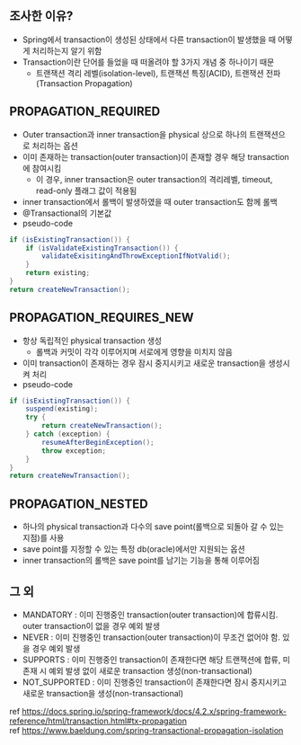 ## 조사한 이유?

- Spring에서 transaction이 생성된 상태에서 다른 transaction이 발생했을 때 어떻게 처리하는지 알기 위함
- Transaction이란 단어를 들었을 때 떠올려야 할 3가지 개념 중 하나이기 때문
  - 트랜잭션 격리 레벨(isolation-level), 트랜잭션 특징(ACID), 트랜잭션 전파(Transaction Propagation)

## PROPAGATION_REQUIRED

- Outer transaction과 inner transaction을 physical 상으로 하나의 트랜잭션으로 처리하는 옵션
- 이미 존재하는 transaction(outer transaction)이 존재할 경우 해당 transaction에 참여시킴
  - 이 경우, inner transaction은 outer transaction의 격리레벨, timeout, read-only 플래그 값이 적용됨
- inner transaction에서 롤백이 발생하였을 때 outer transaction도 함께 롤백
- @Transactional의 기본값
- pseudo-code
```java
if (isExistingTransaction()) {
    if (isValidateExistingTransaction()) {
        validateExisitingAndThrowExceptionIfNotValid();
    }
    return existing;
}
return createNewTransaction();
```

## PROPAGATION_REQUIRES_NEW

- 항상 독립적인 physical transaction 생성
  - 롤백과 커밋이 각각 이루어지며 서로에게 영향을 미치지 않음
- 이미 transaction이 존재하는 경우 잠시 중지시키고 새로운 transaction을 생성시켜 처리
- pseudo-code
```java
if (isExistingTransaction()) {
    suspend(existing);
    try {
        return createNewTransaction();
    } catch (exception) {
        resumeAfterBeginException();
        throw exception;
    }
}
return createNewTransaction();
```

## PROPAGATION_NESTED

- 하나의 physical transaction과 다수의 save point(롤백으로 되돌아 갈 수 있는 지점)를 사용
- save point를 지정할 수 있는 특정 db(oracle)에서만 지원되는 옵션
- inner transaction의 롤백은 save point를 남기는 기능을 통해 이루어짐

## 그 외
- MANDATORY : 이미 진행중인 transaction(outer transaction)에 합류시킴. outer transaction이 없을 경우 예외 발생
- NEVER : 이미 진행중인 transaction(outer transaction)이 무조건 없어야 함. 있을 경우 예외 발생
- SUPPORTS : 이미 진행중인 transaction이 존재한다면 해당 트랜잭션에 합류, 미존재 시 예외 발생 없이 새로운 transaction 생성(non-transactional)
- NOT_SUPPORTED : 이미 진행중인 transaction이 존재한다면 잠시 중지시키고 새로운 transaction을 생성(non-transactional)


ref https://docs.spring.io/spring-framework/docs/4.2.x/spring-framework-reference/html/transaction.html#tx-propagation  
ref https://www.baeldung.com/spring-transactional-propagation-isolation